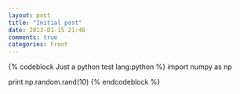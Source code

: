 ```yaml
---
layout: post
title: "Initial post"
date: 2013-01-15 21:46
comments: true
categories: Front
---
```

{% codeblock Just a python test lang:python %}
import numpy as np

print np.random.rand(10)
{% endcodeblock %}
